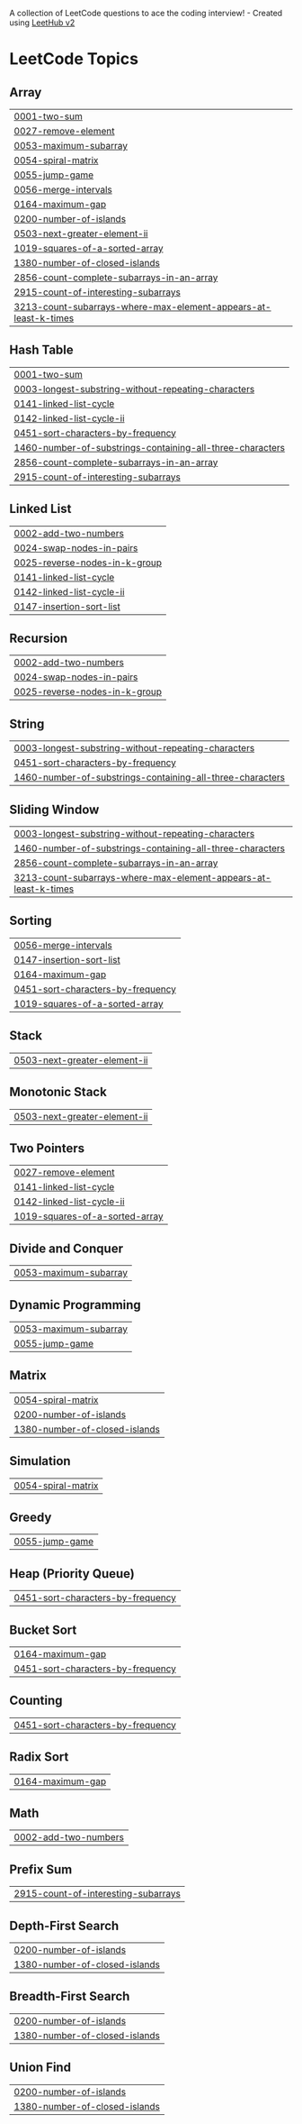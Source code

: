 A collection of LeetCode questions to ace the coding interview! - Created using [LeetHub v2](https://github.com/arunbhardwaj/LeetHub-2.0)
<!---LeetCode Topics Start-->
# LeetCode Topics
## Array
|  |
| ------- |
| [0001-two-sum](https://github.com/iamnkr67/Let-s-Program/tree/master/0001-two-sum) |
| [0027-remove-element](https://github.com/iamnkr67/Let-s-Program/tree/master/0027-remove-element) |
| [0053-maximum-subarray](https://github.com/iamnkr67/Let-s-Program/tree/master/0053-maximum-subarray) |
| [0054-spiral-matrix](https://github.com/iamnkr67/Let-s-Program/tree/master/0054-spiral-matrix) |
| [0055-jump-game](https://github.com/iamnkr67/Let-s-Program/tree/master/0055-jump-game) |
| [0056-merge-intervals](https://github.com/iamnkr67/Let-s-Program/tree/master/0056-merge-intervals) |
| [0164-maximum-gap](https://github.com/iamnkr67/Let-s-Program/tree/master/0164-maximum-gap) |
| [0200-number-of-islands](https://github.com/iamnkr67/Let-s-Program/tree/master/0200-number-of-islands) |
| [0503-next-greater-element-ii](https://github.com/iamnkr67/Let-s-Program/tree/master/0503-next-greater-element-ii) |
| [1019-squares-of-a-sorted-array](https://github.com/iamnkr67/Let-s-Program/tree/master/1019-squares-of-a-sorted-array) |
| [1380-number-of-closed-islands](https://github.com/iamnkr67/Let-s-Program/tree/master/1380-number-of-closed-islands) |
| [2856-count-complete-subarrays-in-an-array](https://github.com/iamnkr67/Let-s-Program/tree/master/2856-count-complete-subarrays-in-an-array) |
| [2915-count-of-interesting-subarrays](https://github.com/iamnkr67/Let-s-Program/tree/master/2915-count-of-interesting-subarrays) |
| [3213-count-subarrays-where-max-element-appears-at-least-k-times](https://github.com/iamnkr67/Let-s-Program/tree/master/3213-count-subarrays-where-max-element-appears-at-least-k-times) |
## Hash Table
|  |
| ------- |
| [0001-two-sum](https://github.com/iamnkr67/Let-s-Program/tree/master/0001-two-sum) |
| [0003-longest-substring-without-repeating-characters](https://github.com/iamnkr67/Let-s-Program/tree/master/0003-longest-substring-without-repeating-characters) |
| [0141-linked-list-cycle](https://github.com/iamnkr67/Let-s-Program/tree/master/0141-linked-list-cycle) |
| [0142-linked-list-cycle-ii](https://github.com/iamnkr67/Let-s-Program/tree/master/0142-linked-list-cycle-ii) |
| [0451-sort-characters-by-frequency](https://github.com/iamnkr67/Let-s-Program/tree/master/0451-sort-characters-by-frequency) |
| [1460-number-of-substrings-containing-all-three-characters](https://github.com/iamnkr67/Let-s-Program/tree/master/1460-number-of-substrings-containing-all-three-characters) |
| [2856-count-complete-subarrays-in-an-array](https://github.com/iamnkr67/Let-s-Program/tree/master/2856-count-complete-subarrays-in-an-array) |
| [2915-count-of-interesting-subarrays](https://github.com/iamnkr67/Let-s-Program/tree/master/2915-count-of-interesting-subarrays) |
## Linked List
|  |
| ------- |
| [0002-add-two-numbers](https://github.com/iamnkr67/Let-s-Program/tree/master/0002-add-two-numbers) |
| [0024-swap-nodes-in-pairs](https://github.com/iamnkr67/Let-s-Program/tree/master/0024-swap-nodes-in-pairs) |
| [0025-reverse-nodes-in-k-group](https://github.com/iamnkr67/Let-s-Program/tree/master/0025-reverse-nodes-in-k-group) |
| [0141-linked-list-cycle](https://github.com/iamnkr67/Let-s-Program/tree/master/0141-linked-list-cycle) |
| [0142-linked-list-cycle-ii](https://github.com/iamnkr67/Let-s-Program/tree/master/0142-linked-list-cycle-ii) |
| [0147-insertion-sort-list](https://github.com/iamnkr67/Let-s-Program/tree/master/0147-insertion-sort-list) |
## Recursion
|  |
| ------- |
| [0002-add-two-numbers](https://github.com/iamnkr67/Let-s-Program/tree/master/0002-add-two-numbers) |
| [0024-swap-nodes-in-pairs](https://github.com/iamnkr67/Let-s-Program/tree/master/0024-swap-nodes-in-pairs) |
| [0025-reverse-nodes-in-k-group](https://github.com/iamnkr67/Let-s-Program/tree/master/0025-reverse-nodes-in-k-group) |
## String
|  |
| ------- |
| [0003-longest-substring-without-repeating-characters](https://github.com/iamnkr67/Let-s-Program/tree/master/0003-longest-substring-without-repeating-characters) |
| [0451-sort-characters-by-frequency](https://github.com/iamnkr67/Let-s-Program/tree/master/0451-sort-characters-by-frequency) |
| [1460-number-of-substrings-containing-all-three-characters](https://github.com/iamnkr67/Let-s-Program/tree/master/1460-number-of-substrings-containing-all-three-characters) |
## Sliding Window
|  |
| ------- |
| [0003-longest-substring-without-repeating-characters](https://github.com/iamnkr67/Let-s-Program/tree/master/0003-longest-substring-without-repeating-characters) |
| [1460-number-of-substrings-containing-all-three-characters](https://github.com/iamnkr67/Let-s-Program/tree/master/1460-number-of-substrings-containing-all-three-characters) |
| [2856-count-complete-subarrays-in-an-array](https://github.com/iamnkr67/Let-s-Program/tree/master/2856-count-complete-subarrays-in-an-array) |
| [3213-count-subarrays-where-max-element-appears-at-least-k-times](https://github.com/iamnkr67/Let-s-Program/tree/master/3213-count-subarrays-where-max-element-appears-at-least-k-times) |
## Sorting
|  |
| ------- |
| [0056-merge-intervals](https://github.com/iamnkr67/Let-s-Program/tree/master/0056-merge-intervals) |
| [0147-insertion-sort-list](https://github.com/iamnkr67/Let-s-Program/tree/master/0147-insertion-sort-list) |
| [0164-maximum-gap](https://github.com/iamnkr67/Let-s-Program/tree/master/0164-maximum-gap) |
| [0451-sort-characters-by-frequency](https://github.com/iamnkr67/Let-s-Program/tree/master/0451-sort-characters-by-frequency) |
| [1019-squares-of-a-sorted-array](https://github.com/iamnkr67/Let-s-Program/tree/master/1019-squares-of-a-sorted-array) |
## Stack
|  |
| ------- |
| [0503-next-greater-element-ii](https://github.com/iamnkr67/Let-s-Program/tree/master/0503-next-greater-element-ii) |
## Monotonic Stack
|  |
| ------- |
| [0503-next-greater-element-ii](https://github.com/iamnkr67/Let-s-Program/tree/master/0503-next-greater-element-ii) |
## Two Pointers
|  |
| ------- |
| [0027-remove-element](https://github.com/iamnkr67/Let-s-Program/tree/master/0027-remove-element) |
| [0141-linked-list-cycle](https://github.com/iamnkr67/Let-s-Program/tree/master/0141-linked-list-cycle) |
| [0142-linked-list-cycle-ii](https://github.com/iamnkr67/Let-s-Program/tree/master/0142-linked-list-cycle-ii) |
| [1019-squares-of-a-sorted-array](https://github.com/iamnkr67/Let-s-Program/tree/master/1019-squares-of-a-sorted-array) |
## Divide and Conquer
|  |
| ------- |
| [0053-maximum-subarray](https://github.com/iamnkr67/Let-s-Program/tree/master/0053-maximum-subarray) |
## Dynamic Programming
|  |
| ------- |
| [0053-maximum-subarray](https://github.com/iamnkr67/Let-s-Program/tree/master/0053-maximum-subarray) |
| [0055-jump-game](https://github.com/iamnkr67/Let-s-Program/tree/master/0055-jump-game) |
## Matrix
|  |
| ------- |
| [0054-spiral-matrix](https://github.com/iamnkr67/Let-s-Program/tree/master/0054-spiral-matrix) |
| [0200-number-of-islands](https://github.com/iamnkr67/Let-s-Program/tree/master/0200-number-of-islands) |
| [1380-number-of-closed-islands](https://github.com/iamnkr67/Let-s-Program/tree/master/1380-number-of-closed-islands) |
## Simulation
|  |
| ------- |
| [0054-spiral-matrix](https://github.com/iamnkr67/Let-s-Program/tree/master/0054-spiral-matrix) |
## Greedy
|  |
| ------- |
| [0055-jump-game](https://github.com/iamnkr67/Let-s-Program/tree/master/0055-jump-game) |
## Heap (Priority Queue)
|  |
| ------- |
| [0451-sort-characters-by-frequency](https://github.com/iamnkr67/Let-s-Program/tree/master/0451-sort-characters-by-frequency) |
## Bucket Sort
|  |
| ------- |
| [0164-maximum-gap](https://github.com/iamnkr67/Let-s-Program/tree/master/0164-maximum-gap) |
| [0451-sort-characters-by-frequency](https://github.com/iamnkr67/Let-s-Program/tree/master/0451-sort-characters-by-frequency) |
## Counting
|  |
| ------- |
| [0451-sort-characters-by-frequency](https://github.com/iamnkr67/Let-s-Program/tree/master/0451-sort-characters-by-frequency) |
## Radix Sort
|  |
| ------- |
| [0164-maximum-gap](https://github.com/iamnkr67/Let-s-Program/tree/master/0164-maximum-gap) |
## Math
|  |
| ------- |
| [0002-add-two-numbers](https://github.com/iamnkr67/Let-s-Program/tree/master/0002-add-two-numbers) |
## Prefix Sum
|  |
| ------- |
| [2915-count-of-interesting-subarrays](https://github.com/iamnkr67/Let-s-Program/tree/master/2915-count-of-interesting-subarrays) |
## Depth-First Search
|  |
| ------- |
| [0200-number-of-islands](https://github.com/iamnkr67/Let-s-Program/tree/master/0200-number-of-islands) |
| [1380-number-of-closed-islands](https://github.com/iamnkr67/Let-s-Program/tree/master/1380-number-of-closed-islands) |
## Breadth-First Search
|  |
| ------- |
| [0200-number-of-islands](https://github.com/iamnkr67/Let-s-Program/tree/master/0200-number-of-islands) |
| [1380-number-of-closed-islands](https://github.com/iamnkr67/Let-s-Program/tree/master/1380-number-of-closed-islands) |
## Union Find
|  |
| ------- |
| [0200-number-of-islands](https://github.com/iamnkr67/Let-s-Program/tree/master/0200-number-of-islands) |
| [1380-number-of-closed-islands](https://github.com/iamnkr67/Let-s-Program/tree/master/1380-number-of-closed-islands) |
<!---LeetCode Topics End-->
